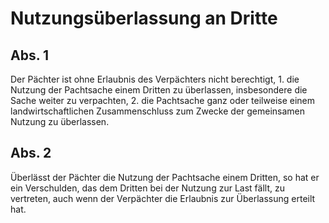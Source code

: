 # Nutzungsüberlassung an Dritte



## Abs. 1

 Der Pächter ist ohne Erlaubnis des Verpächters nicht berechtigt,  1.
 die Nutzung der Pachtsache einem Dritten zu überlassen, insbesondere die Sache weiter zu verpachten,
 2.
 die Pachtsache ganz oder teilweise einem landwirtschaftlichen Zusammenschluss zum Zwecke der gemeinsamen Nutzung zu überlassen.


## Abs. 2

 Überlässt der Pächter die Nutzung der Pachtsache einem Dritten, so hat er ein Verschulden, das dem Dritten bei der Nutzung zur Last fällt, zu vertreten, auch wenn der Verpächter die Erlaubnis zur Überlassung erteilt hat. 

